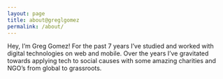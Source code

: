 ```yaml
---
layout: page
title: about@greglgomez
permalink: /about/
---
```


Hey, I’m Greg Gomez! For the past 7 years I’ve studied and worked with digital technologies on web and mobile. Over the years I’ve gravitated towards applying tech to social causes with some amazing charities and NGO’s from global to grassroots.
